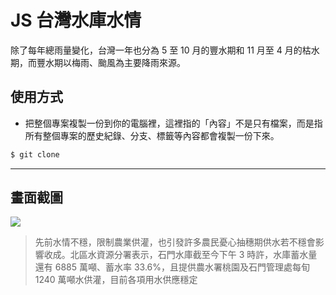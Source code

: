 # JS 台灣水庫水情

除了每年總雨量變化，台灣一年也分為 5 至 10 月的豐水期和 11 月至 4 月的枯水期，而豐水期以梅雨、颱風為主要降雨來源。

## 使用方式
- 把整個專案複製一份到你的電腦裡，這裡指的「內容」不是只有檔案，而是指所有整個專案的歷史紀錄、分支、標籤等內容都會複製一份下來。
```sh
$ git clone
```

----

## 畫面截圖
![](https://i.imgur.com/HhMPzfz.png)
> 先前水情不穩，限制農業供灌，也引發許多農民憂心抽穗期供水若不穩會影響收成。北區水資源分署表示，石門水庫截至今下午 3 時許，水庫蓄水量還有 6885 萬噸、蓄水率 33.6%，且提供農水署桃園及石門管理處每旬 1240 萬噸水供灌，目前各項用水供應穩定
